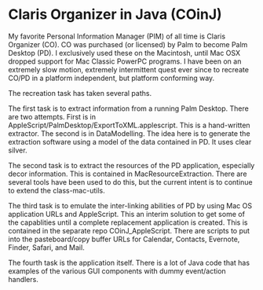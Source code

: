 Claris Organizer in Java (COinJ)
===============================

My favorite Personal Information Manager (PIM) of all time is Claris 
Organizer (CO).
CO was purchased (or licensed) by Palm to become Palm Desktop (PD).
I exclusively used these on the Macintosh, until Mac OSX dropped support for
Mac Classic PowerPC programs. I have been on an extremely slow motion,
extremely intermittent quest ever since to recreate CO/PD in a platform
independent, but platform conforming way.

The recreation task has taken several paths. 

The first task is to extract information from a running Palm Desktop.
There are two attempts.
First is in AppleScript/PalmDesktop/ExportToXML.applescript.
This is a hand-written extractor.
The second is in DataModelling.
The idea here is to generate the extraction software using a model of the
data contained in PD.
It uses clear silver.

The second task is to extract the resources of the PD application, especially
decor information.
This is contained in MacResourceExtraction.
There are several tools have been used to do this, but the current intent
is to continue to extend the class-mac-utils.

The third task is to emulate the inter-linking abilities of PD by using
Mac OS application URLs and AppleScript.
This an interim solution to get some of the capablities until a complete
replacement application is created.
This is contained in the separate repo COinJ_AppleScript.
There are scripts to put into the pasteboard/copy buffer URLs for Calendar,
Contacts, Evernote, Finder, Safari, and Mail.

The fourth task is the application itself.
There is a lot of Java code that has examples of the various GUI components
with dummy event/action handlers.


